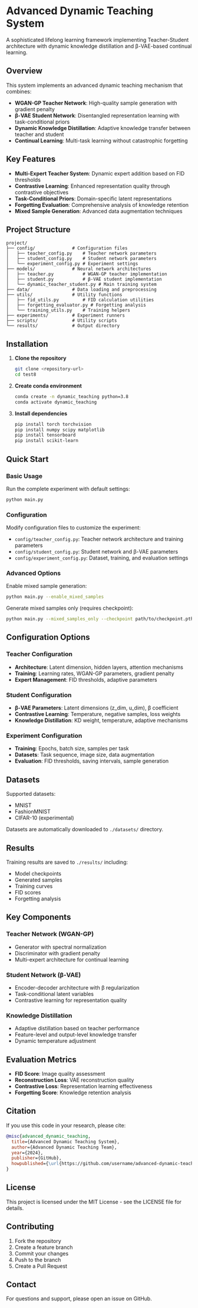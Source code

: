# Advanced Dynamic Teaching System

A sophisticated lifelong learning framework implementing Teacher-Student architecture with dynamic knowledge distillation and β-VAE-based continual learning.

## Overview

This system implements an advanced dynamic teaching mechanism that combines:
- **WGAN-GP Teacher Network**: High-quality sample generation with gradient penalty
- **β-VAE Student Network**: Disentangled representation learning with task-conditional priors
- **Dynamic Knowledge Distillation**: Adaptive knowledge transfer between teacher and student
- **Continual Learning**: Multi-task learning without catastrophic forgetting

## Key Features

- **Multi-Expert Teacher System**: Dynamic expert addition based on FID thresholds
- **Contrastive Learning**: Enhanced representation quality through contrastive objectives
- **Task-Conditional Priors**: Domain-specific latent representations
- **Forgetting Evaluation**: Comprehensive analysis of knowledge retention
- **Mixed Sample Generation**: Advanced data augmentation techniques

## Project Structure

```
project/
├── config/              # Configuration files
│   ├── teacher_config.py    # Teacher network parameters
│   ├── student_config.py    # Student network parameters
│   └── experiment_config.py # Experiment settings
├── models/              # Neural network architectures
│   ├── teacher.py           # WGAN-GP teacher implementation
│   ├── student.py           # β-VAE student implementation
│   └── dynamic_teacher_student.py # Main training system
├── data/                # Data loading and preprocessing
├── utils/               # Utility functions
│   ├── fid_utils.py         # FID calculation utilities
│   ├── forgetting_evaluator.py # Forgetting analysis
│   └── training_utils.py    # Training helpers
├── experiments/         # Experiment runners
├── scripts/             # Utility scripts
└── results/             # Output directory
```

## Installation

1. **Clone the repository**
   ```bash
   git clone <repository-url>
   cd test8
   ```

2. **Create conda environment**
   ```bash
   conda create -n dynamic_teaching python=3.8
   conda activate dynamic_teaching
   ```

3. **Install dependencies**
   ```bash
   pip install torch torchvision
   pip install numpy scipy matplotlib
   pip install tensorboard
   pip install scikit-learn
   ```

## Quick Start

### Basic Usage

Run the complete experiment with default settings:
```bash
python main.py
```

### Configuration

Modify configuration files to customize the experiment:

- `config/teacher_config.py`: Teacher network architecture and training parameters
- `config/student_config.py`: Student network and β-VAE parameters  
- `config/experiment_config.py`: Dataset, training, and evaluation settings

### Advanced Options

Enable mixed sample generation:
```bash
python main.py --enable_mixed_samples
```

Generate mixed samples only (requires checkpoint):
```bash
python main.py --mixed_samples_only --checkpoint path/to/checkpoint.pth
```

## Configuration Options

### Teacher Configuration
- **Architecture**: Latent dimension, hidden layers, attention mechanisms
- **Training**: Learning rates, WGAN-GP parameters, gradient penalty
- **Expert Management**: FID thresholds, adaptive parameters

### Student Configuration  
- **β-VAE Parameters**: Latent dimensions (z_dim, u_dim), β coefficient
- **Contrastive Learning**: Temperature, negative samples, loss weights
- **Knowledge Distillation**: KD weight, temperature, adaptive mechanisms

### Experiment Configuration
- **Training**: Epochs, batch size, samples per task
- **Datasets**: Task sequence, image size, data augmentation
- **Evaluation**: FID thresholds, saving intervals, sample generation

## Datasets

Supported datasets:
- MNIST
- FashionMNIST
- CIFAR-10 (experimental)

Datasets are automatically downloaded to `./datasets/` directory.

## Results

Training results are saved to `./results/` including:
- Model checkpoints
- Generated samples
- Training curves
- FID scores
- Forgetting analysis

## Key Components

### Teacher Network (WGAN-GP)
- Generator with spectral normalization
- Discriminator with gradient penalty
- Multi-expert architecture for continual learning

### Student Network (β-VAE)
- Encoder-decoder architecture with β regularization
- Task-conditional latent variables
- Contrastive learning for representation quality

### Knowledge Distillation
- Adaptive distillation based on teacher performance
- Feature-level and output-level knowledge transfer
- Dynamic temperature adjustment

## Evaluation Metrics

- **FID Score**: Image quality assessment
- **Reconstruction Loss**: VAE reconstruction quality
- **Contrastive Loss**: Representation learning effectiveness
- **Forgetting Score**: Knowledge retention analysis

## Citation

If you use this code in your research, please cite:

```bibtex
@misc{advanced_dynamic_teaching,
  title={Advanced Dynamic Teaching System},
  author={Advanced Dynamic Teaching Team},
  year={2024},
  publisher={GitHub},
  howpublished={\url{https://github.com/username/advanced-dynamic-teaching}}
}
```

## License

This project is licensed under the MIT License - see the LICENSE file for details.

## Contributing

1. Fork the repository
2. Create a feature branch
3. Commit your changes
4. Push to the branch
5. Create a Pull Request

## Contact

For questions and support, please open an issue on GitHub. 